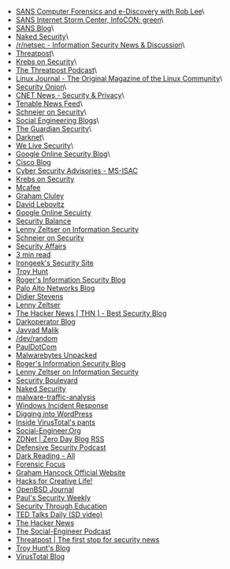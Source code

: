 - [SANS Computer Forensics and e-Discovery with Rob Lee](https://www.sans.org/blog)\
- [SANS Internet Storm Center, InfoCON: green](https://isc.sans.edu)\
- [SANS Blog](https://www.sans.org/blog)\
- [Naked Security](https://nakedsecurity.sophos.com)\
- [/r/netsec - Information Security News & Discussion](https://www.reddit.com/r/netsec/)\
- [Threatpost](https://threatpost.com)\
- [Krebs on Security](https://krebsonsecurity.com)\
- [The Threatpost Podcast](http://threatpost.com)\
- [Linux Journal - The Original Magazine of the Linux Community](https://www.linuxjournal.com/node/feed)\
- [Security Onion](https://blog.securityonion.net/)\
- [CNET News - Security & Privacy](https://www.cnet.com/#ftag=CAD590a51e)\
- [Tenable News Feed](https://www.tenable.com/)\
- [Schneier on Security](https://www.schneier.com)\
- [Social Engineering Blogs](http://www.socialengineeringblogs.com)\
- [The Guardian Security](https://www.theguardian.com/technology/data-computer-security)\
- [Darknet](https://www.darknet.org.uk)\
- [We Live Security](https://www.welivesecurity.com)\
- [Google Online Security Blog](http://security.googleblog.com/)\
- [Cisco Blog](https://blogs.cisco.com)
- [Cyber Security Advisories - MS-ISAC](https://www.cisecurity.org/feed/advisories)
- [Krebs on Security](https://krebsonsecurity.com)
- [Mcafee](https://www.mcafee.com/blogs)
- [Graham Cluley](https://grahamcluley.com)
- [David Lebovitz](https://www.davidlebovitz.com)
- [Google Online Secuirty](http://security.googleblog.com/)
- [Security Balance](http://blog.securitybalance.com/)
- [Lenny Zeltser on Information Security](https://zeltser.com)
- [Schneier on Security](https://www.schneier.com)
- [Security Affairs](https://securityaffairs.co/wordpress)
- [3 min read](https://blog.medium.com?source=rss----15f753907972---4)
- [Irongeek's Security Site](http://www.irongeek.com/)
- [Troy Hunt](https://www.troyhunt.com/)
- [Roger's Information Security Blog](https://www.infosecblog.org)
- [Palo Alto Networks Blog](https://www.paloaltonetworks.com/blog)
- [Didier Stevens](https://blog.didierstevens.com)
- [Lenny Zeltser](https://zeltser.com)
- [The Hacker News [ THN ] - Best Security Blog](https://thehackernews.com/)
- [Darkoperator Blog](https://www.darkoperator.com/)
- [Javvad Malik](https://javvadmalik.com)
- [/dev/random](https://blog.rootshell.be)
- [PaulDotCom](https://securityweekly.com)
- [Malwarebytes Unpacked](https://blog.malwarebytes.com)
- [Roger's Information Security Blog](https://www.infosecblog.org)
- [Lenny Zeltser on Information Security](https://zeltser.com)
- [Security Boulevard](https://securityboulevard.com)
- [Naked Security](https://nakedsecurity.sophos.com)
- [malware-traffic-analysis](https://www.malware-traffic-analysis.net/index.html)
- [Windows Incident Response](http://windowsir.blogspot.com/)
- [Digging into WordPress](https://digwp.com)
- [Inside VirusTotal's pants](https://blog.virustotal.com/)
- [Social-Engineer.Org](https://www.social-engineer.org)
- [ZDNet | Zero Day Blog RSS](https://www.zdnet.com/)
- [Defensive Security Podcast](https://defensivesecurity.org)
- [Dark Reading - All](https://www.darkreading.com)
- [Forensic Focus](https://www.forensicfocus.com)
- [Graham Hancock Official Website](https://grahamhancock.com)
- [Hacks for Creative Life!](https://hacks.beck1240.com)
- [OpenBSD Journal](http://undeadly.org/)
- [Paul's Security Weekly](http://securityweekly.com/)
- [Security Through Education](https://www.social-engineer.org)
- [TED Talks Daily (SD video)](https://www.ted.com/talks)
- [The Hacker News](https://thehackernews.com/)
- [The Social-Engineer Podcast](http://www.social-engineer.org/category/podcast/)
- [Threatpost | The first stop for security news](https://threatpost.com)
- [Troy Hunt's Blog](https://www.troyhunt.com/)
- [VirusTotal Blog](https://blog.virustotal.com/)
